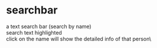 # searchbar
a text search bar (search by name)\
search text highlighted\
click on the name will show the detailed info of that person\
